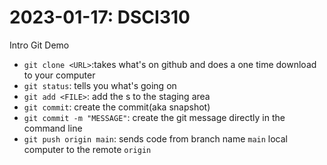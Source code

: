 # 2023-01-17: DSCI310
Intro Git Demo

 - `git clone <URL>`:takes what's on github and does a one time download to your computer
 - `git status`: tells you what's going on
 - `git add <FILE>`: add the <FILE>s to the staging area
 - `git commit`: create the commit(aka snapshot)
 - `git commit -m "MESSAGE"`: create the git message directly in the command line
 - `git push origin main`: sends code from branch name `main` local computer to the remote `origin`
